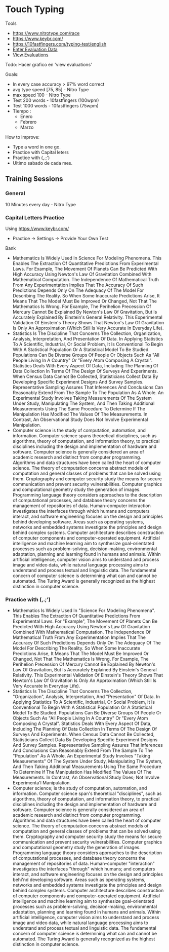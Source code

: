 # Touch Typing

Tools 
- https://www.nitrotype.com/race
- https://www.keybr.com/
- https://10fastfingers.com/typing-test/english
- [Enter Evaluation Data](https://docs.google.com/spreadsheets/d/1m_HWQ_R27foJkFJY_XoamKLupxJRpUEYZrGBPyjNsg4/edit#gid=0)
- [View Evaluations](https://docs.google.com/spreadsheets/d/e/2PACX-1vQEFwO3BGIYjgJ3NtSE99B2HP8dGpDnCiD_xBNZT7RYY0aEUE2IIY_po4fqGe1nI4nNl75alBkAM1Lk/pubhtml?gid=0&single=true)


Todo: Hacer grafico en 'view evaluations'

Goals:
- In every case accuracy > 97% word correct
- avg type speed [75, 85] - Nitro Type
- max speed 100 - Nitro Type
- Test 200 words    - 10fastfingers  (100wpm)
- Test 1000 words   - 10fastfingers  (75wpm)
- Tiempo : 
  - Enero
  - Febrero
  - Marzo 

How to improve:
- Type a word in one go.
- Practice with Capital leters
- Practice with (,.;')
- Ultimo sabado de cada mes.

## Training Sessions

### General

10 Minutes every day - Nitro Type

### Capital Letters Practice

Using https://www.keybr.com/
- Practice -> Settings -> Provide Your Own Test

Bank

- Mathematics Is Widely Used In Science For Modeling Phenomena. This Enables The Extraction Of Quantitative Predictions From Experimental Laws. For Example, The Movement Of Planets Can Be Predicted With High Accuracy Using Newton's Law Of Gravitation Combined With Mathematical Computation. The Independence Of Mathematical Truth From Any Experimentation Implies That The Accuracy Of Such Predictions Depends Only On The Adequacy Of The Model For Describing The Reality. So When Some Inaccurate Predictions Arise, It Means That The Model Must Be Improved Or Changed, Not That The Mathematics Is Wrong. For Example, The Perihelion Precession Of Mercury Cannot Be Explained By Newton's Law Of Gravitation, But Is Accurately Explained By Einstein's General Relativity. This Experimental Validation Of Einstein's Theory Shows That Newton's Law Of Gravitation Is Only An Approximation (Which Still Is Very Accurate In Everyday Life).
- Statistics Is The Discipline That Concerns The Collection, Organization, Analysis, Interpretation, And Presentation Of Data. In Applying Statistics To A Scientific, Industrial, Or Social Problem, It Is Conventional To Begin With A Statistical Population Or A Statistical Model To Be Studied. Populations Can Be Diverse Groups Of People Or Objects Such As "All People Living In A Country" Or "Every Atom Composing A Crystal". Statistics Deals With Every Aspect Of Data, Including The Planning Of Data Collection In Terms Of The Design Of Surveys And Experiments. When Census Data Cannot Be Collected, Statisticians Collect Data By Developing Specific Experiment Designs And Survey Samples. Representative Sampling Assures That Inferences And Conclusions Can Reasonably Extend From The Sample To The Population As A Whole. An Experimental Study Involves Taking Measurements Of The System Under Study, Manipulating The System, And Then Taking Additional Measurements Using The Same Procedure To Determine If The Manipulation Has Modified The Values Of The Measurements. In Contrast, An Observational Study Does Not Involve Experimental Manipulation.
- Computer science is the study of computation, automation, and information. Computer science spans theoretical disciplines, such as algorithms, theory of computation, and information theory, to practical disciplines including the design and implementation of hardware and software. Computer science is generally considered an area of academic research and distinct from computer programming. Algorithms and data structures have been called the heart of computer science. The theory of computation concerns abstract models of computation and general classes of problems that can be solved using them. Cryptography and computer security study the means for secure communication and prevent security vulnerabilities. Computer graphics and computational geometry study the generation of images. Programming language theory considers approaches to the description of computational processes, and database theory concerns the management of repositories of data. Human–computer interaction investigates the interfaces through which humans and computers interact, and software engineering focuses on the design and principles behind developing software. Areas such as operating systems, networks and embedded systems investigate the principles and design behind complex systems. Computer architecture describes construction of computer components and computer-operated equipment. Artificial intelligence and machine learning aim to synthesize goal-orientated processes such as problem-solving, decision-making, environmental adaptation, planning and learning found in humans and animals. Within artificial intelligence, computer vision aims to understand and process image and video data, while natural language processing aims to understand and process textual and linguistic data. The fundamental concern of computer science is determining what can and cannot be automated. The Turing Award is generally recognized as the highest distinction in computer science.

###  Practice with (,.;')

- Mathematics Is Widely Used In "Science For Modeling Phenomena". This Enables The Extraction Of Quantitative Predictions From Experimental Laws. For "Example", The Movement Of Planets Can Be Predicted With High Accuracy Using Newton's Law Of Gravitation Combined With Mathematical Computation. The Independence Of Mathematical Truth From Any Experimentation Implies That The Accuracy Of Such Predictions Depends Only On The Adequacy Of The Model For Describing The Reality. So When Some Inaccurate Predictions Arise, It Means That The Model Must Be Improved Or Changed, Not That The Mathematics Is Wrong. For Example, The Perihelion Precession Of Mercury Cannot Be Explained By Newton's Law Of Gravitation, But Is Accurately Explained By Einstein's General Relativity. This Experimental Validation Of Einstein's Theory Shows That Newton's Law Of Gravitation Is Only  An Approximation (Which Still Is Very Accurate In Everyday Life).
- Statistics Is The Discipline That Concerns The Collection, "Organization", Analysis, Interpretation, And "Presentation" Of Data. In Applying Statistics To A Scientific, Industrial, Or Social Problem, It Is Conventional To Begin With A Statistical Population Or A Statistical Model To Be Studied. Populations Can Be Diverse Groups Of People Or Objects Such As "All People Living In A Country" Or "Every Atom Composing A Crystal". Statistics Deals With Every Aspect Of Data, Including The Planning Of Data Collection In Terms Of The Design Of Surveys And Experiments. When Census Data Cannot Be Collected, Statisticians Collect Data By Developing Specific Experiment Designs And Survey Samples. Representative Sampling Assures That Inferences And Conclusions Can Reasonably Extend From The Sample To The "Population" As A Whole. An Experimental Study Involves "Taking Measurements" Of The System Under Study, Manipulating The System, And Then Taking Additional Measurements Using The Same Procedure To Determine If The Manipulation Has Modified The Values Of The Measurements. In Contrast, An Observational Study Does; Not Involve Experimenta'l Manipulation.
- Computer science; is the study of computation, automation, and information. Computer science span's theoretical "disciplines", such as algorithms, theory of computation, and information theory, to practical disciplines including the design and implementation of hardware and software. Computer science is generally considered an area of academic research and distinct from computer programming. Algorithms and data structures have been called the heart of computer science. The theory of computation concerns abstract models of computation and general classes of problems that can be solved using them. Cryptography and computer security study the means for secure communication and prevent security vulnerabilities. Computer graphics and computational geometry study the generation of images. Programming language theory considers approaches to the description of computational processes, and database theory concerns the management of repositories of data. Human–computer "interaction" investigates the interfaces "through" which humans; and computers interact, and software engineering focuses on the design and principles behi'nd developing software. Areas such as operating systems, networks and embedded systems investigate the principles and design behind complex systems. Computer architecture describes construction of computer components and computer-operated equipment. Artificial intelligence and machine learning aim to synthesize goal-orientated processes such as problem-solving, decision-making, environmental adaptation, planning and learning found in humans and animals. Within artificial intelligence, computer vision aims to understand and process image and video data, while natural language processing aims to understand and process textual and linguistic data. The fundamental concern of computer science is determining what can and cannot be automated. The Turing Award is generally recognized as the highest distinction in computer science.

